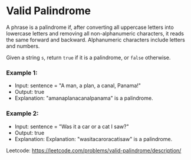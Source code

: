 # Valid Palindrome

A phrase is a palindrome if, after converting all uppercase letters into lowercase letters and removing all non-alphanumeric characters, it reads the same forward and backward. Alphanumeric characters include letters and numbers.

Given a string `s`, return `true` if it is a palindrome, or `false` otherwise.

### Example 1:
- Input: sentence = "A man, a plan, a canal, Panama!"
- Output: true
- Explanation: "amanaplanacanalpanama" is a palindrome.

### Example 2: 
* Input: sentence = "Was it a car or a cat I saw?"
* Output: true
* Explanation: Explanation: "wasitacaroracatisaw" is a palindrome.

Leetcode: https://leetcode.com/problems/valid-palindrome/description/
